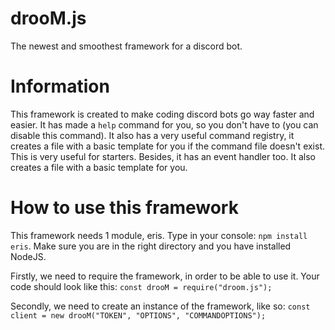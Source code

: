 # drooM.js
The newest and smoothest framework for a discord bot. 
# Information
This framework is created to make coding discord bots go way faster and easier. It has made a `help` command for you, so you don't have to (you can disable this command). It also has a very useful command registry, it creates a file with a basic template for you if the command file doesn't exist. This is very useful for starters. Besides, it has an event handler too. It also creates a file with a basic template for you. 
# How to use this framework
This framework needs 1 module, eris. Type in your console: `npm install eris`. Make sure you are in the right directory and you have installed NodeJS.

Firstly, we need to require the framework, in order to be able to use it. Your code should look like this: `const drooM = require("droom.js");`

Secondly, we need to create an instance of the framework, like so: `const client = new drooM("TOKEN", "OPTIONS", "COMMANDOPTIONS");`

